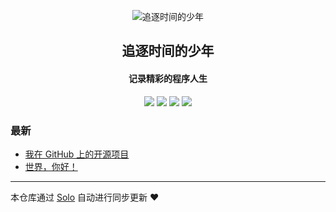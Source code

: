 <p align="center"><img alt="追逐时间的少年" src="https://static.b3log.org/images/brand/solo-32.png"></p><h2 align="center">
追逐时间的少年
</h2>

<h4 align="center">记录精彩的程序人生</h4>
<p align="center"><a title="追逐时间的少年" target="_blank" href="https://github.com/Reason0701/solo-blog"><img src="https://img.shields.io/github/last-commit/Reason0701/solo-blog.svg?style=flat-square&color=FF9900"></a>
<a title="GitHub repo size in bytes" target="_blank" href="https://github.com/Reason0701/solo-blog"><img src="https://img.shields.io/github/repo-size/Reason0701/solo-blog.svg?style=flat-square"></a>
<a title="Solo Version" target="_blank" href="https://github.com/b3log/solo/releases"><img src="https://img.shields.io/badge/solo-3.6.5-f1e05a.svg?style=flat-square&color=blueviolet"></a>
<a title="Hits" target="_blank" href="https://github.com/b3log/hits"><img src="https://hits.b3log.org/Reason0701/solo-blog.svg"></a></p>

### 最新

* [我在 GitHub 上的开源项目](https://www.jiangqiyuan.com/my-github-repos)
* [世界，你好！](https://www.jiangqiyuan.com/hello-solo)



---

本仓库通过 [Solo](https://github.com/b3log/solo) 自动进行同步更新 ❤️ 